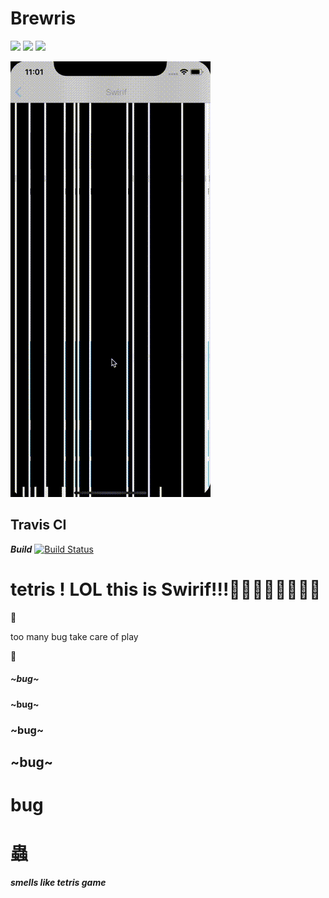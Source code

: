 # Brewris


[![](https://img.shields.io/badge/Language-swif-ff69b4.svg)](https://developer.apple.com/swift/)
[![](https://img.shields.io/github/license/mashape/apistatus.svg)](https://github.com/keisukeYamagishi/Brewris/blob/master/LICENSE)
[![](https://img.shields.io/badge/twitter-brew__0__O-blue)](https://twitter.com/brew_0_O)


<img src=./doc/Swirif.gif>

## Travis CI

***Build*** [![Build Status](https://travis-ci.org/keisukeYamagishi/Swiris.svg?branch=master)](https://travis-ci.org/keisukeYamagishi/Swiris)

# tetris ! LOL this is Swirif!!!🎉🎉🎉🎉🎉🎉🎉🎉
 
 🍻
 
 too many bug take care of play
 
 🍺
 
 ##### ~bug~
 #### ~bug~
 ### ~bug~
 ## ~bug~
 # bug 
 # 蟲
***smells like tetris game***
